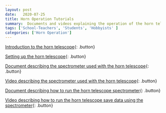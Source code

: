 ```yaml
---
layout: post
date:   2020-07-25
title: Horn Operation Tutorials
summary:  Documents and videos explaining the operation of the horn telescope
tags: ['School-Teachers', 'Students', 'Hobbyists' ]
categories: ['Horn Operation'] 
---
```


[Introduction to the horn telescope](https://wvurail.org/dspira-lessons/HornOperation_Intro){: .button}

[Setting up the horn telescope](https://youtu.be/Oo28QCEZe_g){: .button}

[Document describing the spectrometer used with the horn telescope](https://wvurail.org/dspira-lessons/HornOperation_spectrometer_description){: .button}

[Video describing the spectrometer used with the horn telescope](https://youtu.be/50B2Uv-SoDY){: .button}

[Document describing how to run the horn telescope spectrometer](https://wvurail.org/dspira-lessons/HornOperation_runningSpectrometer){: .button}

[Video describing how to run the horn telescope save data using the spectrometer](https://youtu.be/dWX0rRU99Z8){: .button}

